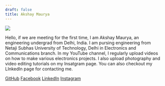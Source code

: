 ```yaml
---
draft: false
title: Akshay Maurya
---
```


![](/images/ak.jpg)

Hello, if we are meeting for the first time, I am Akshay Maurya, an engineering undergrad from Delhi, India. I am pursing engineering from Netaji Subhas University of Technology, Delhi in Electronics and Communications branch. In my YouTube channel, I regularly upload videos on how to make various electronics projects. I also upload photography and video editing tutorials on my Insatgram page. You can also checkout my LInkedIn page for contacting me.

[GitHub](https://github.com/codenameakshay)
[Facebook](https://www.facebook.com/akshay.maurya.180)
[LinkedIn](https://www.linkedin.com/in/akshay-maurya-b56664170/)
[Instagram](https://www.instagram.com/codename_photographer/)

